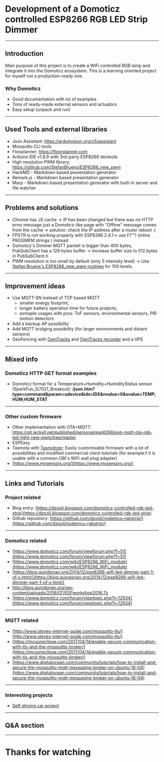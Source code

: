 # Development of a Domoticz controlled ESP8266 RGB LED Strip Dimmer
---

## Introduction
  Main purpose of this project is to create a WiFi controlled RGB lamp and integrate it into the Domoticz ecosystem. This is a learning oriented project for myself not a production-ready one.

### Why Domoticz
  - Good documentation with lot of examples
  - Tons of ready-made external sensors and actuators
  - Easy setup (unpack and run)
---

## Used Tools and external libraries

- Json Assistant: https://arduinojson.org/v5/assistant
- Mosquitto CLI tools
- Flooplanner: https://floorplanner.com
- Arduino IDE v1.8.9 with 3rd-party ESP8266 devtools
- High resolution PWM library: https://github.com/StefanBruens/ESP8266_new_pwm
- HackMD - Markdown based presentation generator
- Remark.js - Markdown based presentation generator
- Marp - Markdown based presentation generator with built-in server and file watcher
---

## Problems and solutions

  - Chrome has JS cache -> IP has been changed but there was no HTTP error message just a Domoticz-like page with "Offline" message comes from the cache -> solution: check the IP address after a router reboot :)
  - FPSTR is not working properly with ESP8266 2.4.1-> use F("") (inline PROGMEM strings ) instead
  - Domoticz's Dimmer MQTT packet is bigger than 400 bytes, PubSubClient has a 128 bytes buffer -> Increase buffer size to 512 bytes in PubSubClient.h
  - PWM resolution is too small by default (only 5 intensity level) -> Use [Stefan Bruens's ESP8266_new_pwm routines](https://github.com/StefanBruens/ESP8266_new_pwm) for 100 levels.
---

## Improvement ideas

  - Use MQTT-SN instead of TCP based MQTT
     - smaller energy footprint,
     - longer battery operation time for future projects,
     - exmaple usages with pros: ToF sensors, environmental sensors, PIR motion detectors
  - Add a backup AP possibility
  - Add MQTT bridging possibility (for larger environments and distant sensors)
  - GeoFencing with [OwnTracks](https://owntracks.org/) and [OwnTracks recorder](https://github.com/owntracks/recorder) and a VPS
---

## Mixed info

### Domoticz HTTP GET format examples

  - Domoticz format for a Temperature+Humidity+HumidityStatus sensor (SparkFun_Si7021_Breakout): **/json.htm?type=command&param=udevice&idx=IDX&nvalue=0&svalue=TEMP;HUM;HUM_STAT**
---

### Other custom firmware

  - Other implementation with OTA+MQTT: https://git.jeckyll.net/published/personal/esp8266/esp-mqtt-ota-rgb-led-light-new-pwm/tree/master
  - ESPEasy
  - Tasmota with [Tasmotizer](https://github.com/tasmota/tasmotizer): Easily customisable firmware with a lot of possibilities and modified commercial client tutorials (for example:f it is usable with a common OBI's WiFi wall plug adapter)
  - [https://www.mysensors.org/](https://www.mysensors.org/)
---

## Links and Tutorials

### Project related

  - Blog entry: [https://dzooli.blogspot.com/domoticz-controlled-rgb-led-strip](https://dzooli.blogspot.com/domoticz-controlled-rgb-led-strip)
  - Github repository: [https://github.com/dzooli/nodemcu-rgbstrip/](https://github.com/dzooli/nodemcu-rgbstrip/)
---

### Domoticz related

  - [https://www.domoticz.com/forum/viewforum.php?f=51](https://www.domoticz.com/forum/viewforum.php?f=51)
  - [https://www.domoticz.com/wiki/ESP8266_WiFi_module](https://www.domoticz.com/wiki/ESP8266_WiFi_module)
  - [https://blog.quindorian.org/2014/12/esp8266-wifi-led-dimmer-part-1-of-x.html/](https://blog.quindorian.org/2014/12/esp8266-wifi-led-dimmer-part-1-of-x.html/)
  - http://blog.quindorian.org/wp-content/uploads/2016/07/ESPworkshop2016.7z
  - [https://www.domoticz.com/forum/viewtopic.php?t=12934](https://www.domoticz.com/forum/viewtopic.php?t=12934)
---

### MQTT related

  - [http://www.steves-internet-guide.com/mosquitto-tls/](http://www.steves-internet-guide.com/mosquitto-tls/)
  - [https://mcuoneclipse.com/2017/04/14/enable-secure-communication-with-tls-and-the-mosquitto-broker/](https://mcuoneclipse.com/2017/04/14/enable-secure-communication-with-tls-and-the-mosquitto-broker/)
  - [https://www.digitalocean.com/community/tutorials/how-to-install-and-secure-the-mosquitto-mqtt-messaging-broker-on-ubuntu-16-04](https://www.digitalocean.com/community/tutorials/how-to-install-and-secure-the-mosquitto-mqtt-messaging-broker-on-ubuntu-16-04)
---

### Interesting projects

- [Self-driving car project](https://github.com/hunter0713/EECS388_Final_Project)
---

## Q&A section
---



# Thanks for watching
